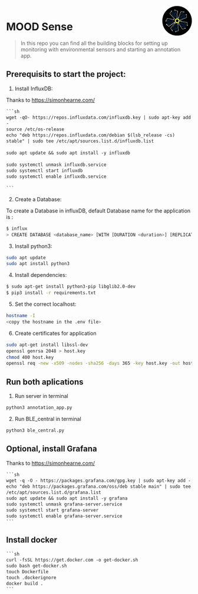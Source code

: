 <img src="icon.png" align="right"  style="height:5rem;"/>

# MOOD Sense

> In this repo you can find all the building blocks for setting up monitoring with environmental sensors and starting an annotation app. 

## Prerequisits to start the project:

1. Install InfluxDB:

Thanks to https://simonhearne.com/

    ```sh
    wget -qO- https://repos.influxdata.com/influxdb.key | sudo apt-key add -
    source /etc/os-release
    echo "deb https://repos.influxdata.com/debian $(lsb_release -cs) stable" | sudo tee /etc/apt/sources.list.d/influxdb.list
    
    sudo apt update && sudo apt install -y influxdb

    sudo systemctl unmask influxdb.service
    sudo systemctl start influxdb
    sudo systemctl enable influxdb.service

    ```
2. Create a Database:

To create a Database in influxDB, default Database name for the application is <db1>:
```sh
$ influx
> CREATE DATABASE <database_name> [WITH [DURATION <duration>] [REPLICATION <n>] [SHARD DURATION <duration>] [NAME <retention-policy-name>]]
```
3. Install python3:
```sh
sudo apt update
sudo apt install python3
```
4. Install dependencies:
```sh
$ sudo apt-get install python3-pip libglib2.0-dev
$ pip3 install -r requirements.txt
```
5. Set the correct localhost:
```sh
hostname -I
<copy the hostname in the .env file>
```
6. Create certificates for application
```sh
sudo apt-get install libssl-dev
openssl genrsa 2048 > host.key
chmod 400 host.key
openssl req -new -x509 -nodes -sha256 -days 365 -key host.key -out host.cert
```

## Run both aplications

1. Run server in terminal
```sh
python3 annotation_app.py
```
2. Run BLE_central in terminal
```sh
python3 ble_central.py
```

## Optional, install Grafana

Thanks to https://simonhearne.com/

    ```sh
    wget -q -O - https://packages.grafana.com/gpg.key | sudo apt-key add -
    echo "deb https://packages.grafana.com/oss/deb stable main" | sudo tee /etc/apt/sources.list.d/grafana.list
    sudo apt update && sudo apt install -y grafana
    sudo systemctl unmask grafana-server.service
    sudo systemctl start grafana-server
    sudo systemctl enable grafana-server.service
    ```

## Install docker
    ```sh
    curl -fsSL https://get.docker.com -o get-docker.sh
    sudo bash get-docker.sh
    touch Dockerfile
    touch .dockerignore
    docker build .
    ```



